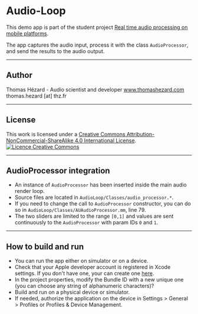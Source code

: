 # Audio-Loop


This demo app is part of the student project [Real time audio processing on mobile platforms](https://gitlab.com/AudioScientist/real-time-audio-processing-on-mobile-platforms).

The app captures the audio input, process it with the class `AudioProcessor`, and send the results to the audio output.

---

## Author

Thomas Hézard - Audio scientist and developer
www.thomashezard.com  
thomas.hezard [at] thz.fr

---

## License

This work is licensed under a [Creative Commons Attribution-NonCommercial-ShareAlike 4.0 International License](http://creativecommons.org/licenses/by-nc-sa/4.0/).  
[![Licence Creative Commons](https://i.creativecommons.org/l/by-nc-sa/4.0/88x31.png)](http://creativecommons.org/licenses/by-nc-sa/4.0/)

---

## AudioProcessor integration

- An instance of `AudioProcessor` has been inserted inside the main audio render loop.
- Source files are located in `AudioLoop/Classes/audio_processor.*`.  
- If you need to change the call to `AudioProcessor` constructor, you can do so in `AudioLoop/Classes/AUAudioProcessor.mm`, line 79.
- The two sliders are limited to the range `[0,1]` and values are sent continuously to the `AudioProcessor` with param IDs `0` and `1`.

---

## How to build and run

- You can run the app either on simulator or on a device.
- Check that your Apple developer account is registered in Xcode settings. If you don't have one, your can create one [here](https://developer.apple.com/account/).
- In the project properties, modify the Bundle ID with a new unique one (you can choose any string of alphanumeric characters)?
- Build and run on a physical device or simulator.
- If needed, authorize the application on the device in Settings > General > Profiles or Profiles & Device Management.
